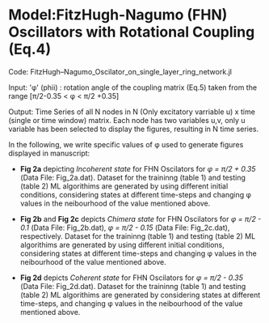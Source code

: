 # Model:FitzHugh-Nagumo (FHN) Oscillators with Rotational Coupling (Eq.4)

Code: FitzHugh–Nagumo_Oscilator_on_single_layer_ring_network.jl

Input:   'φ' (phii)  : rotation angle of the coupling matrix (Eq.5) taken from the range [π/2-0.35 < φ < π/2 +0.35]

Output: Time Series of all N nodes in N (Only excitatory varriable u) x time (single or time window) matrix. Each node has two variables u,v, only u variable has been selected to display the figures, resulting in N time series.

In the following, we write specific values of φ used to generate figures displayed in manuscript:

* **Fig 2a** depicting *Incoherent state* for FHN Oscilators for *φ = π/2 + 0.35* (Data File: Fig_2a.dat). Dataset for the traininng (table 1) and testing (table 2) ML algorithims are generated by using different initial conditions, considering states at different time-steps and changing φ values in the neibourhood of the value mentioned above.

* **Fig 2b** and **Fig 2c** depicts *Chimera state* for FHN Oscilators for *φ = π/2 - 0.1* (Data File: Fig_2b.dat), *φ = π/2 - 0.15* (Data File: Fig_2c.dat), respectively. Dataset for the traininng (table 1) and testing (table 2) ML algorithims are generated by using different initial conditions, considering states at different time-steps and changing φ values in the neibourhood of the value mentioned above.

* **Fig 2d** depicts *Coherent state* for FHN Oscilators for *φ = π/2 - 0.35* (Data File: Fig_2d.dat). Dataset for the traininng (table 1) and testing (table 2) ML algorithims are generated by considering states at different time-steps, and changing φ values in the neibourhood of the value mentioned above.

